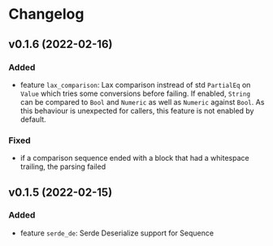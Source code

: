 # Changelog

## v0.1.6 (2022-02-16)
### Added 
- feature `lax_comparison`: Lax comparison instread of std `PartialEq` on `Value` which tries some conversions before failing.  If enabled, `String` can be compared to `Bool` and `Numeric` as well as `Numeric` against `Bool`. As this
behaviour is unexpected for callers, this feature is not enabled by default.

### Fixed
- if a comparison sequence ended with a block that had a whitespace trailing, the parsing failed

## v0.1.5 (2022-02-15)
### Added
- feature `serde_de`: Serde Deserialize support for Sequence